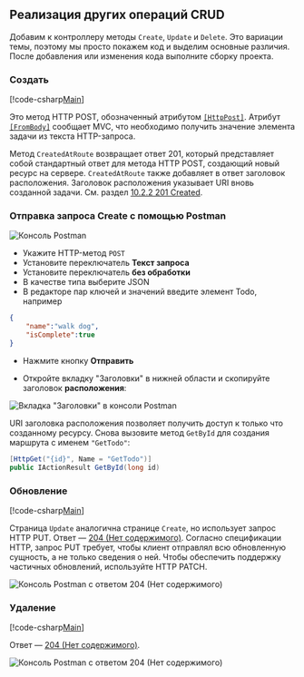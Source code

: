 ## <a name="implement-the-other-crud-operations"></a>Реализация других операций CRUD

Добавим к контроллеру методы `Create`, `Update` и `Delete`. Это вариации темы, поэтому мы просто покажем код и выделим основные различия. После добавления или изменения кода выполните сборку проекта.

### <a name="create"></a>Создать

[!code-csharp[Main](../../tutorials/first-web-api/sample/TodoApi/Controllers/TodoController.cs?name=snippet_Create)]

Это метод HTTP POST, обозначенный атрибутом [`[HttpPost]`](https://docs.asp.net/projects/api/en/latest/autoapi/Microsoft/AspNetCore/Mvc/HttpPostAttribute/index.html). Атрибут [`[FromBody]`](https://docs.asp.net/projects/api/en/latest/autoapi/Microsoft/AspNetCore/Mvc/FromBodyAttribute/index.html) сообщает MVC, что необходимо получить значение элемента задачи из текста HTTP-запроса.

Метод `CreatedAtRoute` возвращает ответ 201, который представляет собой стандартный ответ для метода HTTP POST, создающий новый ресурс на сервере. `CreatedAtRoute` также добавляет в ответ заголовок расположения. Заголовок расположения указывает URI вновь созданной задачи. См. раздел [10.2.2 201 Created](http://www.w3.org/Protocols/rfc2616/rfc2616-sec10.html).

### <a name="use-postman-to-send-a-create-request"></a>Отправка запроса Create с помощью Postman

![Консоль Postman](../../tutorials/first-web-api/_static/pmc.png)

* Укажите HTTP-метод `POST`
* Установите переключатель **Текст запроса**
* Установите переключатель **без обработки**
* В качестве типа выберите JSON
* В редакторе пар ключей и значений введите элемент Todo, например 

```json
{
    "name":"walk dog",
    "isComplete":true
}
```

* Нажмите кнопку **Отправить**

* Откройте вкладку "Заголовки" в нижней области и скопируйте заголовок **расположения**:

![Вкладка "Заголовки" в консоли Postman](../../tutorials/first-web-api/_static/pmget.png)

URI заголовка расположения позволяет получить доступ к только что созданному ресурсу. Снова вызовите метод `GetById` для создания маршрута с именем `"GetTodo"`:

```csharp
[HttpGet("{id}", Name = "GetTodo")]
public IActionResult GetById(long id)
```

### <a name="update"></a>Обновление

[!code-csharp[Main](../../tutorials/first-web-api/sample/TodoApi/Controllers/TodoController.cs?name=snippet_Update)]

Страница `Update` аналогична странице `Create`, но использует запрос HTTP PUT. Ответ — [204 (Нет содержимого)](http://www.w3.org/Protocols/rfc2616/rfc2616-sec9.html). Согласно спецификации HTTP, запрос PUT требует, чтобы клиент отправлял всю обновленную сущность, а не только сведения о ней. Чтобы обеспечить поддержку частичных обновлений, используйте HTTP PATCH.

![Консоль Postman с ответом 204 (Нет содержимого)](../../tutorials/first-web-api/_static/pmcput.png)

### <a name="delete"></a>Удаление

[!code-csharp[Main](../../tutorials/first-web-api/sample/TodoApi/Controllers/TodoController.cs?name=snippet_Delete)]

Ответ — [204 (Нет содержимого)](http://www.w3.org/Protocols/rfc2616/rfc2616-sec9.html).

![Консоль Postman с ответом 204 (Нет содержимого)](../../tutorials/first-web-api/_static/pmd.png)
